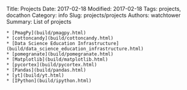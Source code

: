 Title: Projects
Date: 2017-02-18
Modified: 2017-02-18
Tags: projects, docathon
Category: info
Slug: projects/projects
Authors: watchtower
Summary: List of projects

	* [PmagPy](build/pmagpy.html)
	* [cottoncandy](build/cottoncandy.html)
	* [Data Science Education Infrastructure](build/data_science_education_infrastructure.html)
	* [pomegranate](build/pomegranate.html)
	* [Matplotlib](build/matplotlib.html)
	* [pycortex](build/pycortex.html)
	* [Pandas](build/pandas.html)
	* [yt](build/yt.html)
	* [IPython](build/ipython.html)
